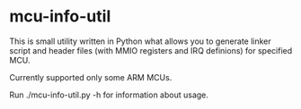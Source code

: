# mcu-info-util

This is small utility written in Python what allows you to generate
linker script and header files (with MMIO registers and IRQ definions)
for specified MCU.

Currently supported only some ARM MCUs.

Run ./mcu-info-util.py -h for information about usage.
